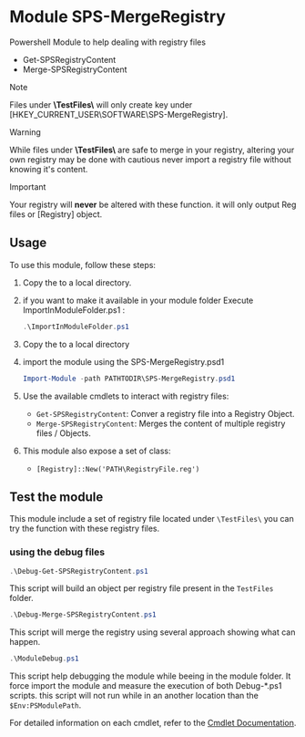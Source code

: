 # Module SPS-MergeRegistry
Powershell Module to help dealing with registry files 
* Get-SPSRegistryContent
* Merge-SPSRegistryContent

> [!NOTE]  
> Files under **\TestFiles\\** will only create key under [HKEY_CURRENT_USER\SOFTWARE\SPS-MergeRegistry].

> [!WARNING]  
> While files under **\TestFiles\\** are safe to merge in your registry, altering your own registry may be done with cautious never import a registry file without knowing it's content.

> [!IMPORTANT]  
> Your registry will **never** be altered with these function. it will only output Reg files or [Registry] object.

## Usage

To use this module, follow these steps:

1. Copy the to a local directory.
2. if you want to make it available in your module folder Execute ImportInModuleFolder.ps1 :
    ```powershell
    .\ImportInModuleFolder.ps1
    ```

1. Copy the to a local directory
2. import the module using the SPS-MergeRegistry.psd1
    ```powershell
    Import-Module -path PATHTODIR\SPS-MergeRegistry.psd1
    ````

3. Use the available cmdlets to interact with registry files:
    - `Get-SPSRegistryContent`: Conver a registry file into a Registry Object.
    - `Merge-SPSRegistryContent`: Merges the content of multiple registry files / Objects.

4. This module also expose a set of class:
    - `[Registry]::New('PATH\RegistryFile.reg')`

## Test the module

This module include a set of registry file located under `\TestFiles\` you can try the function with these registry files.

### using the debug files 

```powershell
.\Debug-Get-SPSRegistryContent.ps1
````
This script will build an object per registry file present in the `TestFiles` folder.

```powershell
.\Debug-Merge-SPSRegistryContent.ps1
````
This script will merge the registry using several approach showing what can happen.

```powershell
.\ModuleDebug.ps1
````
This script help debugging the module while beeing in the module folder. It force import the module and measure the execution of both Debug-*.ps1 scripts. this script will not run while in an another location than the `$Env:PSModulePath`.

For detailed information on each cmdlet, refer to the [Cmdlet Documentation](./CmdletDocumentation.md).